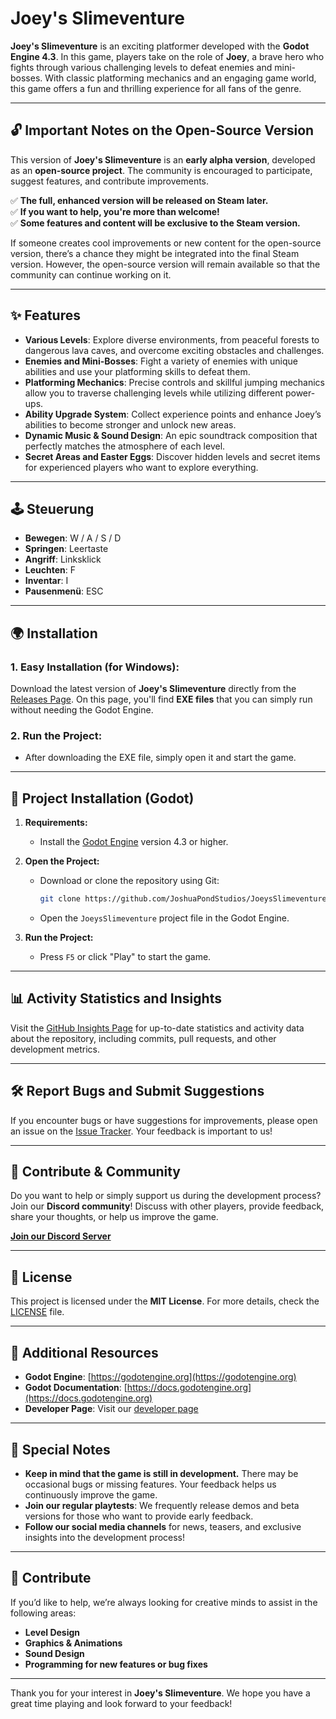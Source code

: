 # Joey's Slimeventure

**Joey's Slimeventure** is an exciting platformer developed with the **Godot Engine 4.3**. In this game, players take on the role of **Joey**, a brave hero who fights through various challenging levels to defeat enemies and mini-bosses. With classic platforming mechanics and an engaging game world, this game offers a fun and thrilling experience for all fans of the genre.

---

## 🔓 **Important Notes on the Open-Source Version**

This version of **Joey's Slimeventure** is an **early alpha version**, developed as an **open-source project**. The community is encouraged to participate, suggest features, and contribute improvements.

✅ **The full, enhanced version will be released on Steam later.**  
✅ **If you want to help, you're more than welcome!**  
✅ **Some features and content will be exclusive to the Steam version.**  

If someone creates cool improvements or new content for the open-source version, there’s a chance they might be integrated into the final Steam version. However, the open-source version will remain available so that the community can continue working on it.

---

## ✨ **Features**

- **Various Levels**: Explore diverse environments, from peaceful forests to dangerous lava caves, and overcome exciting obstacles and challenges.  
- **Enemies and Mini-Bosses**: Fight a variety of enemies with unique abilities and use your platforming skills to defeat them.  
- **Platforming Mechanics**: Precise controls and skillful jumping mechanics allow you to traverse challenging levels while utilizing different power-ups.  
- **Ability Upgrade System**: Collect experience points and enhance Joey’s abilities to become stronger and unlock new areas.  
- **Dynamic Music & Sound Design**: An epic soundtrack composition that perfectly matches the atmosphere of each level.  
- **Secret Areas and Easter Eggs**: Discover hidden levels and secret items for experienced players who want to explore everything.  

---

## 🕹️ **Steuerung**

- **Bewegen**: W / A / S / D
- **Springen**: Leertaste
- **Angriff**: Linksklick
- **Leuchten**: F
- **Inventar**: I
- **Pausenmenü**: ESC

---

## 🌍 **Installation**

### 1. **Easy Installation** (for Windows):

Download the latest version of **Joey's Slimeventure** directly from the [Releases Page](https://github.com/JoshuaPondStudios/JoeysSlimeventure/releases/latest). On this page, you'll find **EXE files** that you can simply run without needing the Godot Engine.

### 2. **Run the Project:**

- After downloading the EXE file, simply open it and start the game.

---

## 📁 **Project Installation (Godot)**

1. **Requirements:**  
   - Install the [Godot Engine](https://godotengine.org/download) version 4.3 or higher.

2. **Open the Project:**  
   - Download or clone the repository using Git:

     ```bash
     git clone https://github.com/JoshuaPondStudios/JoeysSlimeventure.git
     ```

   - Open the `JoeysSlimeventure` project file in the Godot Engine.

3. **Run the Project:**  
   - Press `F5` or click "Play" to start the game.

---

## 📊 **Activity Statistics and Insights**

Visit the [GitHub Insights Page](https://github.com/JoshuaPondStudios/JoeysSlimeventure/graphs) for up-to-date statistics and activity data about the repository, including commits, pull requests, and other development metrics.

---

## 🛠️ **Report Bugs and Submit Suggestions**

If you encounter bugs or have suggestions for improvements, please open an issue on the [Issue Tracker](https://github.com/JoshuaPondStudios/JoeysSlimeventure/issues). Your feedback is important to us!

---

## 💬 **Contribute & Community**

Do you want to help or simply support us during the development process? Join our **Discord community**! Discuss with other players, provide feedback, share your thoughts, or help us improve the game.

[**Join our Discord Server**](https://discord.gg/yCkdZRcmn4)

---

## 📝 **License**

This project is licensed under the **MIT License**. For more details, check the [LICENSE](LICENSE) file.

---

## 🫠 **Additional Resources**

- **Godot Engine**: [https://godotengine.org](https://godotengine.org)  
- **Godot Documentation**: [https://docs.godotengine.org](https://docs.godotengine.org)  
- **Developer Page**: Visit our [developer page](https://pondsec.com)  

---

## 📌 **Special Notes**

- **Keep in mind that the game is still in development.** There may be occasional bugs or missing features. Your feedback helps us continuously improve the game.  
- **Join our regular playtests**: We frequently release demos and beta versions for those who want to provide early feedback.  
- **Follow our social media channels** for news, teasers, and exclusive insights into the development process!  

---

## 🤝 **Contribute**

If you’d like to help, we’re always looking for creative minds to assist in the following areas:

- **Level Design**  
- **Graphics & Animations**  
- **Sound Design**  
- **Programming for new features or bug fixes**  

---

Thank you for your interest in **Joey's Slimeventure**. We hope you have a great time playing and look forward to your feedback!
